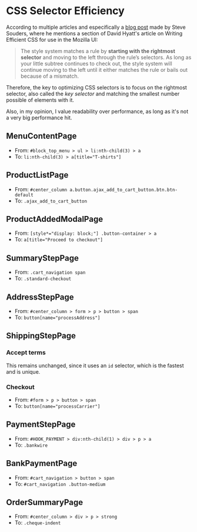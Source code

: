 # CSS Selector Efficiency

According to multiple articles and especifically a [blog post](https://www.stevesouders.com/blog/2009/06/18/simplifying-css-selectors/)
made by Steve Souders, where he mentions a section of David Hyatt's article on Writing Efficient CSS for use in the Mozilla UI:

> The style system matches a rule by **starting with the rightmost selector** and moving to the left through the rule’s selectors.
> As long as your little subtree continues to check out, the style system will continue moving to the left until it either matches the rule or bails out because of a mismatch.

Therefore, the key to optimizing CSS selectors is to focus on the rightmost selector, also called the _key selector_ and matching the smallest number possible of elements with it.

Also, in my opinion, I value readability over performance, as long as it's not a very big performance hit.

## MenuContentPage

- From: `#block_top_menu > ul > li:nth-child(3) > a`
- To: `li:nth-child(3) > a[title="T-shirts"]`

## ProductListPage

- From: `#center_column a.button.ajax_add_to_cart_button.btn.btn-default`
- To: `.ajax_add_to_cart_button`

## ProductAddedModalPage

- From: `[style*="display: block;"] .button-container > a`
- To: `a[title="Proceed to checkout"]`

## SummaryStepPage

- From: `.cart_navigation span`
- To: `.standard-checkout`

## AddressStepPage

- From: `#center_column > form > p > button > span`
- To: `button[name="processAddress"]`

## ShippingStepPage

### Accept terms

This remains unchanged, since it uses an `id` selector, which is the fastest and is unique.

### Checkout

- From: `#form > p > button > span`
- To: `button[name="processCarrier"]`

## PaymentStepPage

- From: `#HOOK_PAYMENT > div:nth-child(1) > div > p > a`
- To: `.bankwire`

## BankPaymentPage

- From: `#cart_navigation > button > span`
- To: `#cart_navigation .button-medium`

## OrderSummaryPage

- From: `#center_column > div > p > strong`
- To: `.cheque-indent`

